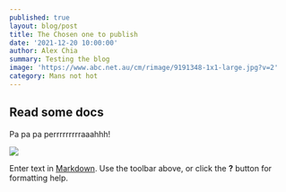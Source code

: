 ```yaml
---
published: true
layout: blog/post
title: The Chosen one to publish
date: '2021-12-20 10:00:00'
author: Alex Chia
summary: Testing the blog
image: 'https://www.abc.net.au/cm/rimage/9191348-1x1-large.jpg?v=2'
category: Mans not hot
---
```

## Read some docs

Pa pa pa perrrrrrrrraaahhh!

![]({{site.baseurl}}/https://www.abc.net.au/cm/rimage/9191348-1x1-large.jpg?v=2)

Enter text in [Markdown](http://daringfireball.net/projects/markdown/). Use the toolbar above, or click the **?** button for formatting help.
